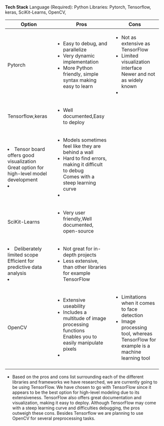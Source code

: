 **Tech Stack**
Language (Required): Python
Libraries: Pytorch, Tensorflow, keras, SciKit-Learns, OpenCV,

| **Option** | **Pros** | **Cons** |
|-----------|-----------|----------|
| Pytorch | <ul><li>Easy to debug, and parallelize</li><li>Very dynamic implementation</li><li>More Python friendly, simple syntax making easy to learn</li></ul>| <ul><li>Not as extensive as TensorFlow</li><li>Limited visualization interface</li>Newer and not as widely known<li></li></ul>|
| Tensorflow,keras |  <ul><li>Well documented,Easy to deploy
</li><li>Tensor board offers good visualization</li>Great option for high-level model development<li></li></ul>| <ul><li>Models sometimes feel like they are behind a wall</li><li>Hard to find errors, making it difficult to debug</li>Comes with a steep learning curve<li></li></ul>|
| SciKit-Learns|  <ul><li>Very user friendly,Well documented, open-source
</li><li>Deliberately limited scope</li>Efficient for predictive data analysis<li></li></ul>|  <ul><li>Not great for in-depth projects</li><li>Less extensive, than other libraries for example TensorFlow</li></ul>|
| OpenCV|  <ul><li>Extensive useability</li><li>Includes a multitude of image processing functions</li>Enables you to easily manipulate pixels<li></li></ul>|  <ul><li>Limitations when it comes to face detection</li><li>Image processing tool, whereas TensorFlow for example is a machine learning tool
</li></ul>|

- Based on the pros and cons list surrounding each of the different libraries and frameworks we have researched, we are currently going to be using TensorFlow. We have chosen to go with TensorFlow since it appears to be the best option for high-level modeling due to its extensiveness. TensorFlow also offers great documentation and visualization, making it easy to deploy. Although TensorFlow may come with a steep learning curve and difficulties debugging, the pros outweigh these cons. Besides Tensorflow we are planning to use OpenCV for several preprocessing tasks.
